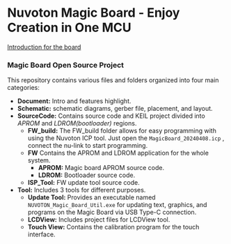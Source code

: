 # Nuvoton Magic Board - Enjoy Creation in One MCU 
[Introduction for the board](https://www.nuvoton.com.cn/board/magicboard/?index=0)

### Magic Board Open Source Project 
This repository contains various files and folders organized into four main categories:

- **Document:** Intro and features highlight.
- **Schematic:** schematic diagrams, gerber file, placement, and layout.
- **SourceCode:** Contains source code and KEIL project divided into *APROM* and *LDROM(bootloader)* regions. 
  - **FW_build:** The FW_build folder allows for easy programming with using the Nuvoton ICP tool. Just open the `MagicBoard_20240408.icp`  , connect the nu-link to start programming.
  - **FW** Contains the APROM and LDROM application for the whole system.
  	- **APROM:** Magic board APROM source code.
  	- **LDROM:** Bootloader source code.
  - **ISP_Tool:**  FW update tool source code.
- **Tool:** Includes 3 tools for different purposes.
  - **Update Tool:** Provides an executable named `NUVOTON_Magic_Board_Util.exe` for updating text, graphics, and programs on the Magic Board via USB Type-C connection.
  - **LCDView:** Includes project files for LCDView tool.
  - **Touch View:** Contains the calibration program for the touch interface.

